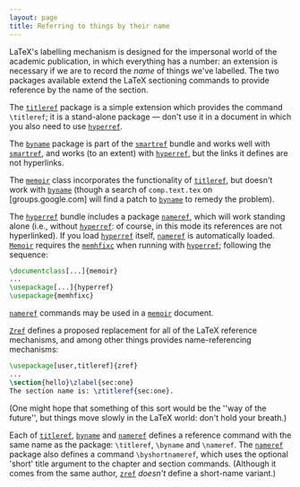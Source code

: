 ```yaml
---
layout: page
title: Referring to things by their name
---
```


LaTeX's labelling mechanism is designed for the impersonal world of
the academic publication, in which everything has a number: an
extension is necessary if we are to record the _name_ of things
we've labelled.  The two packages available extend the LaTeX
sectioning commands to provide reference by the name of the section.

The [`titleref`](http://ctan.org/pkg/titleref) package is a simple extension which provides
the command `\titleref`; it is a stand-alone package&nbsp;&mdash; don't use it
in a document in which you also need to use [`hyperref`](http://ctan.org/pkg/hyperref).

The [`byname`](http://ctan.org/pkg/byname) package is part of the [`smartref`](http://ctan.org/pkg/smartref) bundle
and works well with [`smartref`](http://ctan.org/pkg/smartref), and works (to an extent) with
[`hyperref`](http://ctan.org/pkg/hyperref), but the links it defines are not hyperlinks.

The [`memoir`](http://ctan.org/pkg/memoir) class incorporates the functionality of
[`titleref`](http://ctan.org/pkg/titleref), but doesn't work with [`byname`](http://ctan.org/pkg/byname) (though a
search of `comp.text.tex` on [groups.google.com] will
find a patch to [`byname`](http://ctan.org/pkg/byname) to remedy the problem).

The [`hyperref`](http://ctan.org/pkg/hyperref) bundle includes a package [`nameref`](http://ctan.org/pkg/nameref),
which will work standing alone (i.e., without [`hyperref`](http://ctan.org/pkg/hyperref): of
course, in this mode its references are not hyperlinked).  If you load
[`hyperref`](http://ctan.org/pkg/hyperref) itself, [`nameref`](http://ctan.org/pkg/nameref) is automatically loaded.
[`Memoir`](http://ctan.org/pkg/Memoir) requires the [`memhfixc`](http://ctan.org/pkg/memhfixc) when running with
[`hyperref`](http://ctan.org/pkg/hyperref); following the sequence:
```latex
\documentclass[...]{memoir}
...
\usepackage[...]{hyperref}
\usepackage{memhfixc}
```
[`nameref`](http://ctan.org/pkg/nameref) commands may be used in a [`memoir`](http://ctan.org/pkg/memoir) document.

[`Zref`](http://ctan.org/pkg/Zref) defines a proposed replacement for all of the LaTeX
reference mechanisms, and among other things provides
name-referencing mechanisms:
```latex
\usepackage[user,titleref]{zref}
...
\section{hello}\zlabel{sec:one}
The section name is: \ztitleref{sec:one}.
```
(One might hope that something of this sort would be the ''way of the
future'', but things move slowly in the LaTeX world: don't hold
your breath.) 

Each of [`titleref`](http://ctan.org/pkg/titleref), [`byname`](http://ctan.org/pkg/byname) and [`nameref`](http://ctan.org/pkg/nameref)
defines a reference command with the same name as the package:
`\titleref`, `\byname` and `\nameref`. The [`nameref`](http://ctan.org/pkg/nameref)
package also defines a command `\byshortnameref`, which uses the
optional 'short' title argument to the chapter and section commands.
(Although it comes from the same author, [`zref`](http://ctan.org/pkg/zref) _doesn't_
define a short-name variant.)


